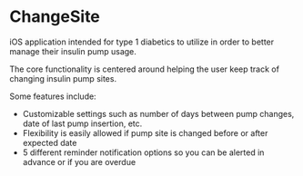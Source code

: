 # ChangeSite

iOS application intended for type 1 diabetics to utilize in order to better manage their insulin pump usage.

The core functionality is centered around helping the user keep track of changing insulin pump sites.

Some features include:
- Customizable settings such as number of days between pump changes, date of last pump insertion, etc.
- Flexibility is easily allowed if pump site is changed before or after expected date
- 5 different reminder notification options so you can be alerted in advance or if you are overdue
